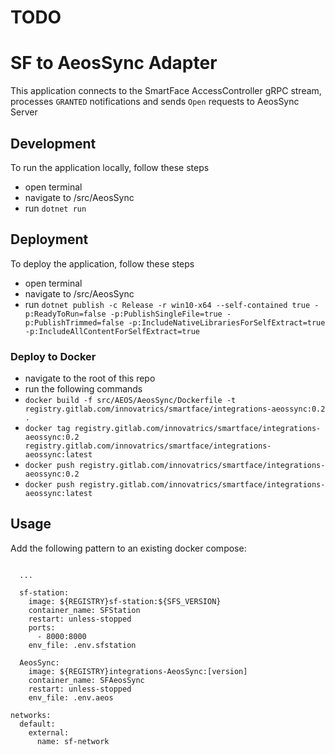 # TODO

# SF to AeosSync Adapter
This application connects to the SmartFace AccessController gRPC stream, processes `GRANTED` notifications and sends `Open` requests to AeosSync Server

## Development
To run the application locally, follow these steps
 - open terminal
 - navigate to /src/AeosSync
 - run `dotnet run`

 ## Deployment
 To deploy the application, follow these steps
 - open terminal
 - navigate to /src/AeosSync
 - run `dotnet publish -c Release -r win10-x64 --self-contained true -p:ReadyToRun=false -p:PublishSingleFile=true -p:PublishTrimmed=false -p:IncludeNativeLibrariesForSelfExtract=true -p:IncludeAllContentForSelfExtract=true`

### Deploy to Docker
- navigate to the root of this repo
- run the following commands
 - `docker build -f src/AEOS/AeosSync/Dockerfile -t registry.gitlab.com/innovatrics/smartface/integrations-aeossync:0.2 .`
 - `docker tag registry.gitlab.com/innovatrics/smartface/integrations-aeossync:0.2 registry.gitlab.com/innovatrics/smartface/integrations-aeossync:latest`
 - `docker push registry.gitlab.com/innovatrics/smartface/integrations-aeossync:0.2`
 - `docker push registry.gitlab.com/innovatrics/smartface/integrations-aeossync:latest`

## Usage
Add the following pattern to an existing docker compose:

```
      
  ...

  sf-station:
    image: ${REGISTRY}sf-station:${SFS_VERSION}
    container_name: SFStation
    restart: unless-stopped
    ports:
      - 8000:8000
    env_file: .env.sfstation

  AeosSync:
    image: ${REGISTRY}integrations-AeosSync:[version]
    container_name: SFAeosSync
    restart: unless-stopped
    env_file: .env.aeos

networks:
  default:
    external:
      name: sf-network

```